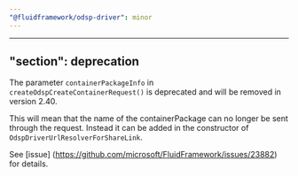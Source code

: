 ```yaml
---
"@fluidframework/odsp-driver": minor
---
```

---
"section": deprecation
---

The parameter `containerPackageInfo` in `createOdspCreateContainerRequest()` is deprecated and will be removed in version 2.40.

This will mean that the name of the containerPackage can no longer be sent through the request. Instead it can be added in the constructor of `OdspDriverUrlResolverForShareLink`.

See [issue] (https://github.com/microsoft/FluidFramework/issues/23882) for details.
